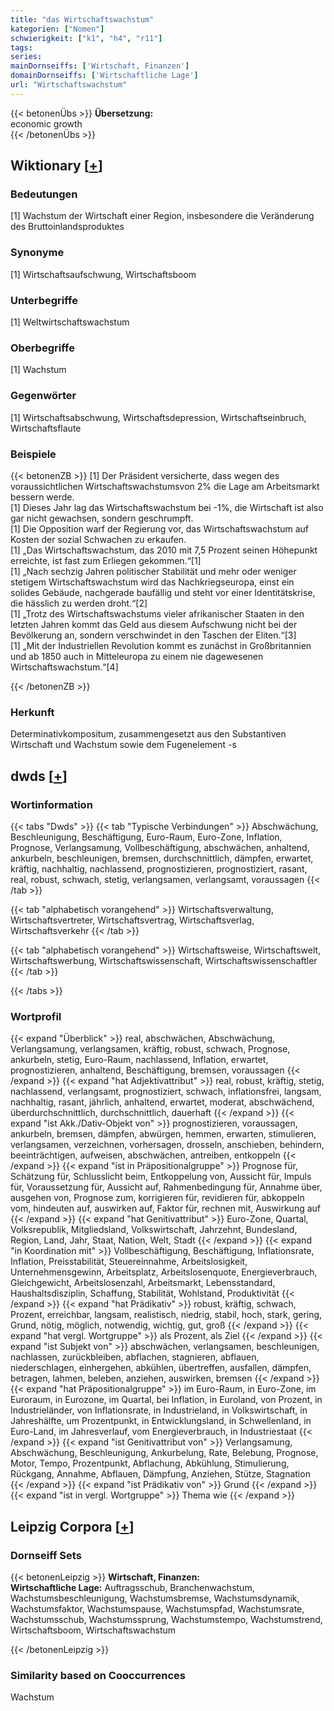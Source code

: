 ```yaml
---
title: "das Wirtschaftswachstum"
kategorien: ["Nomen"]
schwierigkeit: ["k1", "h4", "r11"]
tags:
series:
mainDornseiffs: ['Wirtschaft, Finanzen']
domainDornseiffs: ['Wirtschaftliche Lage']
url: "Wirtschaftswachstum"
---
```


{{< betonenÜbs >}}
**Übersetzung:**  
economic growth  
{{< /betonenÜbs >}}

## Wiktionary [[+](https://de.wiktionary.org/wiki/Wirtschaftswachstum)]

### Bedeutungen
[1] Wachstum der Wirtschaft einer Region, insbesondere die Veränderung des Bruttoinlandsproduktes  

### Synonyme
[1] Wirtschaftsaufschwung, Wirtschaftsboom  

### Unterbegriffe
[1] Weltwirtschaftswachstum  

### Oberbegriffe
[1] Wachstum  

### Gegenwörter
[1] Wirtschaftsabschwung, Wirtschaftsdepression, Wirtschaftseinbruch, Wirtschaftsflaute  

### Beispiele
{{< betonenZB >}}
[1] Der Präsident versicherte, dass wegen des voraussichtlichen Wirtschaftswachstumsvon 2% die Lage am Arbeitsmarkt bessern werde.  
[1] Dieses Jahr lag das Wirtschaftswachstum bei -1%, die Wirtschaft ist also gar nicht gewachsen, sondern geschrumpft.  
[1] Die Opposition warf der Regierung vor, das Wirtschaftswachstum auf Kosten der sozial Schwachen zu erkaufen.  
[1] „Das Wirtschaftswachstum, das 2010 mit 7,5 Prozent seinen Höhepunkt erreichte, ist fast zum Erliegen gekommen.“[1]  
[1] „Nach sechzig Jahren politischer Stabilität und mehr oder weniger stetigem Wirtschaftswachstum wird das Nachkriegseuropa, einst ein solides Gebäude, nachgerade baufällig und steht vor einer Identitätskrise, die hässlich zu werden droht.“[2]  
[1] „Trotz des Wirtschaftswachstums vieler afrikanischer Staaten in den letzten Jahren kommt das Geld aus diesem Aufschwung nicht bei der Bevölkerung an, sondern verschwindet in den Taschen der Eliten.“[3]  
[1] „Mit der Industriellen Revolution kommt es zunächst in Großbritannien und ab 1850 auch in Mitteleuropa zu einem nie dagewesenen Wirtschaftswachstum.“[4]  

{{< /betonenZB >}}
### Herkunft
Determinativkompositum, zusammengesetzt aus den Substantiven Wirtschaft und Wachstum sowie dem Fugenelement -s  



## dwds [[+](https://www.dwds.de/wb/Wirtschaftswachstum)]

### Wortinformation
{{< tabs "Dwds" >}}
{{< tab "Typische Verbindungen" >}}
Abschwächung, Beschleunigung, Beschäftigung, Euro-Raum, Euro-Zone, Inflation, Prognose, Verlangsamung, Vollbeschäftigung, abschwächen, anhaltend, ankurbeln, beschleunigen, bremsen, durchschnittlich, dämpfen, erwartet, kräftig, nachhaltig, nachlassend, prognostizieren, prognostiziert, rasant, real, robust, schwach, stetig, verlangsamen, verlangsamt, voraussagen
{{< /tab >}}

{{< tab "alphabetisch vorangehend" >}}
Wirtschaftsverwaltung, Wirtschaftsvertreter, Wirtschaftsvertrag, Wirtschaftsverlag, Wirtschaftsverkehr
{{< /tab >}}

{{< tab "alphabetisch vorangehend" >}}
Wirtschaftsweise, Wirtschaftswelt, Wirtschaftswerbung, Wirtschaftswissenschaft, Wirtschaftswissenschaftler
{{< /tab >}}

{{< /tabs >}}

### Wortprofil
{{< expand "Überblick" >}} real, abschwächen, Abschwächung, Verlangsamung, verlangsamen, kräftig, robust, schwach, Prognose, ankurbeln, stetig, Euro-Raum, nachlassend, Inflation, erwartet, prognostizieren, anhaltend, Beschäftigung, bremsen, voraussagen {{< /expand >}}
{{< expand "hat Adjektivattribut" >}} real, robust, kräftig, stetig, nachlassend, verlangsamt, prognostiziert, schwach, inflationsfrei, langsam, nachhaltig, rasant, jährlich, anhaltend, erwartet, moderat, abschwächend, überdurchschnittlich, durchschnittlich, dauerhaft {{< /expand >}}
{{< expand "ist Akk./Dativ-Objekt von" >}} prognostizieren, voraussagen, ankurbeln, bremsen, dämpfen, abwürgen, hemmen, erwarten, stimulieren, verlangsamen, verzeichnen, vorhersagen, drosseln, anschieben, behindern, beeinträchtigen, aufweisen, abschwächen, antreiben, entkoppeln {{< /expand >}}
{{< expand "ist in Präpositionalgruppe" >}} Prognose für, Schätzung für, Schlusslicht beim, Entkoppelung von, Aussicht für, Impuls für, Voraussetzung für, Aussicht auf, Rahmenbedingung für, Annahme über, ausgehen von, Prognose zum, korrigieren für, revidieren für, abkoppeln vom, hindeuten auf, auswirken auf, Faktor für, rechnen mit, Auswirkung auf {{< /expand >}}
{{< expand "hat Genitivattribut" >}} Euro-Zone, Quartal, Volksrepublik, Mitgliedsland, Volkswirtschaft, Jahrzehnt, Bundesland, Region, Land, Jahr, Staat, Nation, Welt, Stadt {{< /expand >}}
{{< expand "in Koordination mit" >}} Vollbeschäftigung, Beschäftigung, Inflationsrate, Inflation, Preisstabilität, Steuereinnahme, Arbeitslosigkeit, Unternehmensgewinn, Arbeitsplatz, Arbeitslosenquote, Energieverbrauch, Gleichgewicht, Arbeitslosenzahl, Arbeitsmarkt, Lebensstandard, Haushaltsdisziplin, Schaffung, Stabilität, Wohlstand, Produktivität {{< /expand >}}
{{< expand "hat Prädikativ" >}} robust, kräftig, schwach, Prozent, erreichbar, langsam, realistisch, niedrig, stabil, hoch, stark, gering, Grund, nötig, möglich, notwendig, wichtig, gut, groß {{< /expand >}}
{{< expand "hat vergl. Wortgruppe" >}} als Prozent, als Ziel {{< /expand >}}
{{< expand "ist Subjekt von" >}} abschwächen, verlangsamen, beschleunigen, nachlassen, zurückbleiben, abflachen, stagnieren, abflauen, niederschlagen, einhergehen, abkühlen, übertreffen, ausfallen, dämpfen, betragen, lahmen, beleben, anziehen, auswirken, bremsen {{< /expand >}}
{{< expand "hat Präpositionalgruppe" >}} im Euro-Raum, in Euro-Zone, im Euroraum, in Eurozone, im Quartal, bei Inflation, in Euroland, von Prozent, in Industrieländer, von Inflationsrate, in Industrieland, in Volkswirtschaft, in Jahreshälfte, um Prozentpunkt, in Entwicklungsland, in Schwellenland, in Euro-Land, im Jahresverlauf, vom Energieverbrauch, in Industriestaat {{< /expand >}}
{{< expand "ist Genitivattribut von" >}} Verlangsamung, Abschwächung, Beschleunigung, Ankurbelung, Rate, Belebung, Prognose, Motor, Tempo, Prozentpunkt, Abflachung, Abkühlung, Stimulierung, Rückgang, Annahme, Abflauen, Dämpfung, Anziehen, Stütze, Stagnation {{< /expand >}}
{{< expand "ist Prädikativ von" >}} Grund {{< /expand >}}
{{< expand "ist in vergl. Wortgruppe" >}} Thema wie {{< /expand >}}

## Leipzig Corpora [[+](https://corpora.uni-leipzig.de/en/res?word=Wirtschaftswachstum&corpusId=deu_newscrawl-public_2018)]

### Dornseiff Sets
{{< betonenLeipzig >}}
**Wirtschaft, Finanzen:**  
**Wirtschaftliche Lage:** Auftragsschub, Branchenwachstum, Wachstumsbeschleunigung, Wachstumsbremse, Wachstumsdynamik, Wachstumsfaktor, Wachstumspause, Wachstumspfad, Wachstumsrate, Wachstumsschub, Wachstumssprung, Wachstumstempo, Wachstumstrend, Wirtschaftsboom, Wirtschaftswachstum  

{{< /betonenLeipzig >}}

### Similarity based on Cooccurrences
Wachstum

